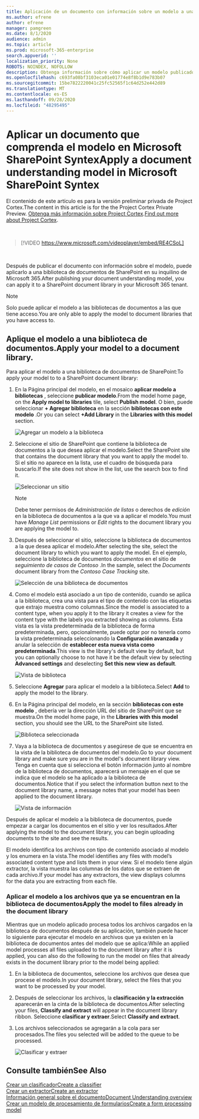 ```yaml
---
title: Aplicación de un documento con información sobre un modelo a una biblioteca de documentos
ms.author: efrene
author: efrene
manager: pamgreen
ms.date: 8/1/2020
audience: admin
ms.topic: article
ms.prod: microsoft-365-enterprise
search.appverid: ''
localization_priority: None
ROBOTS: NOINDEX, NOFOLLOW
description: Obtenga información sobre cómo aplicar un modelo publicado a una biblioteca de documentos de SharePoint
ms.openlocfilehash: c693fa08bf3103eca01e01774e8f8b1d9e783b07
ms.sourcegitcommit: 15be7822220041c25fc52565f1c64d252e442d89
ms.translationtype: MT
ms.contentlocale: es-ES
ms.lasthandoff: 09/28/2020
ms.locfileid: "48295495"
---
```

# <a name="apply-a-document-understanding-model-in-microsoft-sharepoint-syntex"></a><span data-ttu-id="9fea1-103">Aplicar un documento que comprenda el modelo en Microsoft SharePoint Syntex</span><span class="sxs-lookup"><span data-stu-id="9fea1-103">Apply a document understanding model in Microsoft SharePoint Syntex</span></span>

<span data-ttu-id="9fea1-104">El contenido de este artículo es para la versión preliminar privada de Project Cortex.</span><span class="sxs-lookup"><span data-stu-id="9fea1-104">The content in this article is for the the Project Cortex Private Preview.</span></span> <span data-ttu-id="9fea1-105">[Obtenga más información sobre Project Cortex](https://aka.ms/projectcortex).</span><span class="sxs-lookup"><span data-stu-id="9fea1-105">[Find out more about Project Cortex](https://aka.ms/projectcortex).</span></span>

</br>

> [!VIDEO https://www.microsoft.com/videoplayer/embed/RE4CSoL]

</br>

<span data-ttu-id="9fea1-106">Después de publicar el documento con información sobre el modelo, puede aplicarlo a una biblioteca de documentos de SharePoint en su inquilino de Microsoft 365.</span><span class="sxs-lookup"><span data-stu-id="9fea1-106">After publishing your document understanding model, you can apply it to a SharePoint document library in your Microsoft 365 tenant.</span></span>

> [!NOTE]
> <span data-ttu-id="9fea1-107">Solo puede aplicar el modelo a las bibliotecas de documentos a las que tiene acceso.</span><span class="sxs-lookup"><span data-stu-id="9fea1-107">You are only able to apply the model to document libraries that you have access to.</span></span>


## <a name="apply-your-model-to-a-document-library"></a><span data-ttu-id="9fea1-108">Aplique el modelo a una biblioteca de documentos.</span><span class="sxs-lookup"><span data-stu-id="9fea1-108">Apply your model to a document library.</span></span>

<span data-ttu-id="9fea1-109">Para aplicar el modelo a una biblioteca de documentos de SharePoint:</span><span class="sxs-lookup"><span data-stu-id="9fea1-109">To apply your model to to a SharePoint document library:</span></span>

1. <span data-ttu-id="9fea1-110">En la Página principal del modelo, en el mosaico **aplicar modelo a bibliotecas** , seleccione **publicar modelo**.</span><span class="sxs-lookup"><span data-stu-id="9fea1-110">From the model home page, on the **Apply model to libraries** tile, select **Publish model**.</span></span> <span data-ttu-id="9fea1-111">O bien, puede seleccionar  **+ Agregar biblioteca** en la sección **bibliotecas con este modelo** .</span><span class="sxs-lookup"><span data-stu-id="9fea1-111">Or you can select  **+Add Library** in the **Libraries with this model** section.</span></span> </br>

    ![Agregar un modelo a la biblioteca](../media/content-understanding/apply-to-library.png)</br>

2. <span data-ttu-id="9fea1-113">Seleccione el sitio de SharePoint que contiene la biblioteca de documentos a la que desea aplicar el modelo.</span><span class="sxs-lookup"><span data-stu-id="9fea1-113">Select the SharePoint site that contains the document library that you want to apply the model to.</span></span> <span data-ttu-id="9fea1-114">Si el sitio no aparece en la lista, use el cuadro de búsqueda para buscarlo.</span><span class="sxs-lookup"><span data-stu-id="9fea1-114">If the site does not show in the list, use the search box to find it.</span></span></br>

    ![Seleccionar un sitio](../media/content-understanding/site-search.png)</br>

    > [!NOTE]
    > <span data-ttu-id="9fea1-116">Debe tener permisos de *Administración de listas* o derechos de *edición* en la biblioteca de documentos a la que va a aplicar el modelo.</span><span class="sxs-lookup"><span data-stu-id="9fea1-116">You must have *Manage List* permissions or *Edit* rights to the document library you are applying the model to.</span></span></br>

3. <span data-ttu-id="9fea1-117">Después de seleccionar el sitio, seleccione la biblioteca de documentos a la que desea aplicar el modelo.</span><span class="sxs-lookup"><span data-stu-id="9fea1-117">After selecting the site, select the document library to which you want to apply the model.</span></span> <span data-ttu-id="9fea1-118">En el ejemplo, seleccione la biblioteca de documentos *documentos* en el sitio de *seguimiento de casos de Contoso* .</span><span class="sxs-lookup"><span data-stu-id="9fea1-118">In the sample, select the *Documents* document library from the *Contoso Case Tracking* site.</span></span></br>

    ![Selección de una biblioteca de documentos](../media/content-understanding/select-doc-library.png)</br>

4. <span data-ttu-id="9fea1-120">Como el modelo está asociado a un tipo de contenido, cuando se aplica a la biblioteca, crea una vista para el tipo de contenido con las etiquetas que extrajo muestra como columnas.</span><span class="sxs-lookup"><span data-stu-id="9fea1-120">Since the model is associated to a content type, when you apply it to the library it creates a view for the content type with the labels you extracted showing as columns.</span></span> <span data-ttu-id="9fea1-121">Esta vista es la vista predeterminada de la biblioteca de forma predeterminada, pero, opcionalmente, puede optar por no tenerla como la vista predeterminada seleccionando la **Configuración avanzada** y anular la selección de **establecer esta nueva vista como predeterminada**.</span><span class="sxs-lookup"><span data-stu-id="9fea1-121">This view is the library's default view by default, but you can optionally choose to not have it be the default view by selecting **Advanced settings** and deselecting **Set this new view as default**.</span></span></br>

    ![Vista de biblioteca](../media/content-understanding/library-view.png)</br>

5. <span data-ttu-id="9fea1-123">Seleccione **Agregar** para aplicar el modelo a la biblioteca.</span><span class="sxs-lookup"><span data-stu-id="9fea1-123">Select **Add** to apply the model to the library.</span></span> 
6. <span data-ttu-id="9fea1-124">En la Página principal del modelo, en la sección **bibliotecas con este modelo** , debería ver la dirección URL del sitio de SharePoint que se muestra.</span><span class="sxs-lookup"><span data-stu-id="9fea1-124">On the model home page, in the **Libraries with this model** section, you should see the URL to the SharePoint site listed.</span></span></br>

    ![Biblioteca seleccionada](../media/content-understanding/selected-library.png)</br>

7. <span data-ttu-id="9fea1-126">Vaya a la biblioteca de documentos y asegúrese de que se encuentra en la vista de la biblioteca de documentos del modelo.</span><span class="sxs-lookup"><span data-stu-id="9fea1-126">Go to your document library and make sure you are in the model's document library view.</span></span> <span data-ttu-id="9fea1-127">Tenga en cuenta que si selecciona el botón información junto al nombre de la biblioteca de documentos, aparecerá un mensaje en el que se indica que el modelo se ha aplicado a la biblioteca de documentos.</span><span class="sxs-lookup"><span data-stu-id="9fea1-127">Notice that if you select the information button next to the document library name, a message notes that your model has been applied to the document library.</span></span>

    ![Vista de información](../media/content-understanding/info-du.png)</br> 


<span data-ttu-id="9fea1-129">Después de aplicar el modelo a la biblioteca de documentos, puede empezar a cargar los documentos en el sitio y ver los resultados.</span><span class="sxs-lookup"><span data-stu-id="9fea1-129">After applying the model to the document library, you can begin uploading documents to the site and see the results.</span></span>

<span data-ttu-id="9fea1-130">El modelo identifica los archivos con tipo de contenido asociado al modelo y los enumera en la vista.</span><span class="sxs-lookup"><span data-stu-id="9fea1-130">The model identifies any files with model’s associated content type and lists them in your view.</span></span> <span data-ttu-id="9fea1-131">Si el modelo tiene algún extractor, la vista muestra las columnas de los datos que se extraen de cada archivo.</span><span class="sxs-lookup"><span data-stu-id="9fea1-131">If your model has any extractors, the view displays columns for the data you are extracting from each file.</span></span>

### <a name="apply-the-model-to-files-already-in-the-document-library"></a><span data-ttu-id="9fea1-132">Aplicar el modelo a los archivos que ya se encuentran en la biblioteca de documentos</span><span class="sxs-lookup"><span data-stu-id="9fea1-132">Apply the model to files already in the document library</span></span>

<span data-ttu-id="9fea1-133">Mientras que un modelo aplicado procesa todos los archivos cargados en la biblioteca de documentos después de su aplicación, también puede hacer lo siguiente para ejecutar el modelo en archivos que ya existen en la biblioteca de documentos antes del modelo que se aplica:</span><span class="sxs-lookup"><span data-stu-id="9fea1-133">While an applied model processes all files uploaded to the document library after it is applied, you can also do the following to run the model on files that already exists in the document library prior to the model being applied:</span></span>

1. <span data-ttu-id="9fea1-134">En la biblioteca de documentos, seleccione los archivos que desea que procese el modelo.</span><span class="sxs-lookup"><span data-stu-id="9fea1-134">In your document library, select the files that you want to be processed by your model.</span></span>
2. <span data-ttu-id="9fea1-135">Después de seleccionar los archivos, la **clasificación y la extracción** aparecerán en la cinta de la biblioteca de documentos.</span><span class="sxs-lookup"><span data-stu-id="9fea1-135">After selecting your files, **Classify and extract** will appear in the document library ribbon.</span></span> <span data-ttu-id="9fea1-136">Seleccione **clasificar y extraer**.</span><span class="sxs-lookup"><span data-stu-id="9fea1-136">Select **Classify and extract**.</span></span>
3. <span data-ttu-id="9fea1-137">Los archivos seleccionados se agregarán a la cola para ser procesados.</span><span class="sxs-lookup"><span data-stu-id="9fea1-137">The files you selected will be added to the queue to be processed.</span></span>

      ![Clasificar y extraer](../media/content-understanding/extract-classify.png)</br> 

## <a name="see-also"></a><span data-ttu-id="9fea1-139">Consulte también</span><span class="sxs-lookup"><span data-stu-id="9fea1-139">See Also</span></span>
[<span data-ttu-id="9fea1-140">Crear un clasificador</span><span class="sxs-lookup"><span data-stu-id="9fea1-140">Create a classifier</span></span>](create-a-classifier.md)</br>
[<span data-ttu-id="9fea1-141">Crear un extractor</span><span class="sxs-lookup"><span data-stu-id="9fea1-141">Create an extractor</span></span>](create-an-extractor.md)</br>
[<span data-ttu-id="9fea1-142">Información general sobre el documento</span><span class="sxs-lookup"><span data-stu-id="9fea1-142">Document Understanding overview</span></span>](document-understanding-overview.md)</br>
[<span data-ttu-id="9fea1-143">Crear un modelo de procesamiento de formularios</span><span class="sxs-lookup"><span data-stu-id="9fea1-143">Create a form processing model</span></span>](create-a-form-processing-model.md)  
